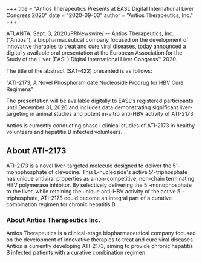 +++
title = "Antios Therapeutics Presents at EASL Digital International Liver Congress 2020"
date = "2020-09-03"
author = "Antios Therapeutics, Inc."
+++

ATLANTA, Sept. 3, 2020 /PRNewswire/ -- Antios Therapeutics, Inc. ("Antios"), a biopharmaceutical company focused on the development of innovative therapies to treat and cure viral diseases, today announced a digitally available oral presentation at the European Association for the Study of the Liver (EASL) Digital International Liver Congress&#8482; 2020.

The title of the abstract (SAT-422) presented is as follows:

"ATI-2173, A Novel Phosphoramidate Nucleoside Prodrug for HBV Cure Regimens"

The presentation will be available digitally to EASL's registered participants until December 31, 2020 and includes data demonstrating significant liver-targeting in animal studies and potent in-vitro anti-HBV activity of ATI-2173. 

Antios is currently conducting phase I clinical studies of ATI-2173 in healthy volunteers and hepatitis B infected volunteers.

## About ATI-2173

ATI-2173 is a novel liver-targeted molecule designed to deliver the 5'-monophosphate of clevudine. This L-nucleoside's active 5'-triphosphate has unique antiviral properties as a non-competitive, non-chain terminating HBV polymerase inhibitor. By selectively delivering the 5'-monophosphate to the liver, while retaining the unique anti-HBV activity of the active 5'- triphosphate, ATI-2173 could become an integral part of a curative combination regimen for chronic hepatitis B.


### About Antios Therapeutics Inc.

Antios Therapeutics is a clinical-stage biopharmaceutical company focused on the development of innovative therapies to treat and cure viral diseases. Antios is currently developing ATI-2173, aiming to provide chronic hepatitis B infected patients with a curative combination regimen.



